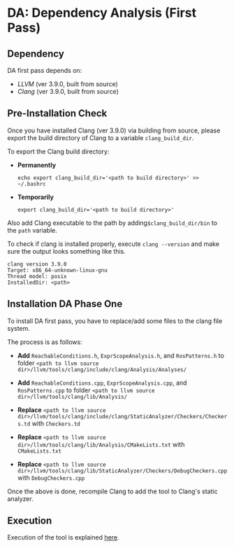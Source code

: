 # DA: Dependency Analysis (First Pass)

## Dependency
DA first pass depends on:
- *LLVM* (ver 3.9.0, built from source) 
- *Clang* (ver 3.9.0, built from source)

## Pre-Installation Check

Once you have installed Clang (ver 3.9.0) via building from source, please export the build directory of Clang to a variable `clang_build_dir`.

To export the Clang build directory:

- **Permanently** 

    `echo export clang_build_dir='<path to build directory>' >> ~/.bashrc`
	
- **Temporarily**

    `export clang_build_dir='<path to build directory>'`

Also add Clang executable to the path by adding`$clang_build_dir/bin` to the `path` variable.

To check if clang is installed properly, execute `clang --version` and make sure the output looks something like this.

    clang version 3.9.0 
    Target: x86_64-unknown-linux-gnu
    Thread model: posix
    InstalledDir: <path>

## Installation DA Phase One

To install DA first pass, you have to replace/add some files to the clang file system. 

The process is as follows:

* **Add** `ReachableConditions.h`, `ExprScopeAnalysis.h`, and `RosPatterns.h` to folder `<path to llvm source dir>/llvm/tools/clang/include/clang/Analysis/Analyses/`

* **Add** `ReachableConditions.cpp`, `ExprScopeAnalysis.cpp`, and `RosPatterns.cpp` to folder `<path to llvm source dir>/llvm/tools/clang/lib/Analysis/`

* **Replace**
`<path to llvm source dir>/llvm/tools/clang/include/clang/StaticAnalyzer/Checkers/Checkers.td` with `Checkers.td`

* **Replace**
`<path to llvm source dir>/llvm/tools/clang/lib/Analysis/CMakeLists.txt` with `CMakeLists.txt`

* **Replace**
`<path to llvm source dir>/llvm/tools/clang/lib/StaticAnalyzer/Checkers/DebugCheckers.cpp` with `DebugCheckers.cpp`

Once the above is done, recompile Clang to add the tool to Clang's static analyzer. 


## Execution

Execution of the tool is explained [here](tbd).
